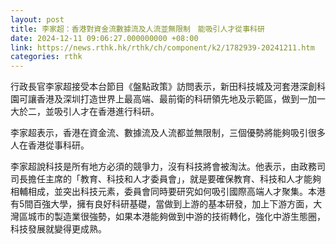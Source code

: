 ```yaml
---
layout: post
title: 李家超：香港對資金流數據流及人流並無限制　能吸引人才從事科研
date: 2024-12-11 09:06:27.000000000 +08:00
link: https://news.rthk.hk/rthk/ch/component/k2/1782939-20241211.htm
categories: rthk
---
```


行政長官李家超接受本台節目《盤點政策》訪問表示，新田科技城及河套港深創科園可讓香港及深圳打造世界上最高端、最前衛的科研領先地及示範區，做到一加一大於二，並吸引人才在香港進行科研。

李家超表示，香港在資金流、數據流及人流都並無限制，三個優勢將能夠吸引很多人在香港從事科研。

李家超說科技是所有地方必須的競爭力，沒有科技將會被淘汰。他表示，由政務司司長擔任主席的「教育、科技和人才委員會」，就是要確保教育、科技和人才能夠相輔相成，並突出科技元素，委員會同時要研究如何吸引國際高端人才聚集。本港有5間百強大學，擁有良好科研基礎，當做到上游的基本研發，加上下游方面，大灣區城市的製造業很強勢，如果本港能夠做到中游的技術轉化，強化中游生態圈，科技發展就變得更成熟。
